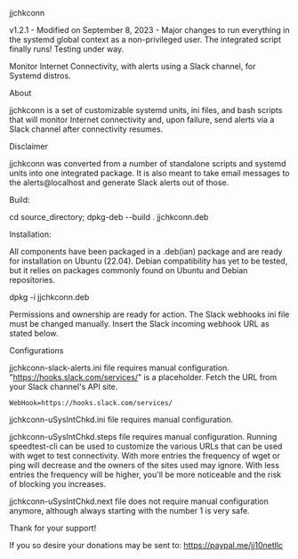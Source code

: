 jjchkconn

v1.2.1 - Modified on September 8, 2023 - Major changes to run everything in the systemd global context as a non-privileged user. The integrated script finally runs! Testing under way. 

Monitor Internet Connectivity, with alerts using a Slack channel, for Systemd distros.

About

jjchkconn is a set of customizable systemd units, ini files, and bash scripts that will monitor Internet connectivity and, upon failure, send alerts via a Slack channel after connectivity resumes.

Disclaimer

jjchkconn was converted from a number of standalone scripts and systemd units into one integrated package.  It is also meant to take email messages to the alerts@localhost and generate Slack alerts out of those.

Build:

cd source_directory; dpkg-deb --build . jjchkconn.deb

Installation:

All components have been packaged in a .deb(ian) package and are ready for installation on Ubuntu (22.04).  Debian compatibility has yet to be tested, but it relies on packages commonly found on Ubuntu and Debian repositories.

dpkg -i jjchkconn.deb

Permissions and ownership are ready for action.  The Slack webhooks ini file must be changed manually.  Insert the Slack incoming webhook URL as stated below.

Configurations

jjchkconn-slack-alerts.ini file requires manual configuration.  "https://hooks.slack.com/services/" is a placeholder.  Fetch the URL from your Slack channel's API site.

	WebHook=https://hooks.slack.com/services/

jjchkconn-uSysIntChkd.ini file requires manual configuration.

jjchkconn-uSysIntChkd.steps file requires manual configuration.  Running speedtest-cli can be used to customize the various URLs that can be used with wget to test connectivity.  With more entries the frequency of wget or ping will decrease and the owners of the sites used may ignore.  With less entries the frequency will be higher, you'll be more noticeable and the risk of blocking you increases.


jjchkconn-uSysIntChkd.next file does not require manual configuration anymore, although always starting with the number 1 is very safe.

Thank for your support!   

If you so desire your donations may be sent to: https://paypal.me/jj10netllc 
